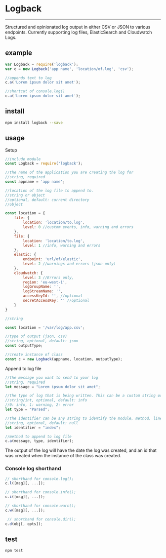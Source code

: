 # Logback
------
Structured and opinionated log output in either CSV or JSON to various endpoints. Currently supporting log files, ElasticSearch and Cloudwatch Logs.

## example

```js
var Logback = require('logback');
var c = new Logback('app name', 'location/of.log', 'csv');

//appends text to log
c.a('Lorem ipsum dolor sit amet');

//shortcut of console.log()
c.a('Lorem ipsum dolor sit amet');
```

## install

```bash
npm install logback --save
```

## usage

Setup
```js
//include module
const Logback = require('logback');

//the name of the application you are creating the log for
//string, required
const appname = 'app name';

//location of the log file to append to.
//string or object
//optional, default: current directory
//object

const location = {
    file: {
        location: 'location/to.log',
        level: 0 //custom events, info, warning and errors
    },
    file: {
        location: 'location/to.log',
        level: 1 //info, warning and errors 
    },
    elastic: {
        endpoint: 'url/of/elastic',
        level: 2 //warnings and errors (json only)
    },
    cloudwatch: {
        level: 3 //Errors only,
        region: 'eu-west-1',
        logGroupName: '',
        logStreamName: '',
        accessKeyId: '', //optional
        secretAccessKey: '' //optional
    }
}

//string

const location = '/var/log/app.csv';

//type of output (json, csv)
//string, optional, default: json
const outputType;

//create instance of class
const c = new Logback(appname, location, outputType);

```

Append to log file
```js
//the message you want to send to your log
//string, required
let message = "Lorem ipsum dolor sit amet";

//the type of log that is being written. This can be a custom string or an int
//string/int, optional, default: info
//0: info, 1: warning, 2: error
let type = "Parsed";

//the identifier can be any string to identify the module, method, line or function
//string, optional, default: null
let identifier = "index";

//method to append to log file
c.a(message, type, identifier);
```
The output of the log will have the date the log was created, and an id that was created when the instance of the class was created.


### Console log shorthand
```js
// shorthand for console.log();
c.l([msg][, ...]);

// shorthand for console.info();
c.i([msg][, ...]);

// shorthand for console.warn();
c.w([msg][, ...]);

 // shorthand for console.dir();
c.d(obj[, opts]);
```

## test

```bash
npm test
```


